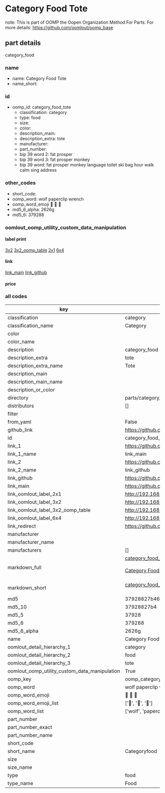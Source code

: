 # Category Food Tote  

note: This is part of OOMP the Oopen Organization Method For Parts. For more details: https://github.com/oomlout/oomp_base

##  part details
  



category_food



### name
* name: Category Food Tote
* name_short: 
### id
* oomp_id: category_food_tote
  * classification: category
  * type: food
  * size: 
  * color: 
  * description_main: 
  * description_extra: tote
  * manufacturer: 
  * part_number: 
  * bip 39 word 2: fat prosper
  * bip 39 word 3: fat prosper monkey
  * bip 39 word: fat prosper monkey language toilet ski bag hour walk calm sing address

### other_codes
* short_code: 
* oomp_word: wolf paperclip wrench
* oomp_word_emoji :wolf: :paperclip: :wrench:
* md5_6_alpha: 2626g
* md5_6: 379288






### oomlout_oomp_utility_custom_data_manipulation
#### label print
[3x2](http://192.168.1.245:1112/?label=oomp%202626g)
[3x2_oomp_table](http://192.168.1.108:1112/?label=oomp%202626g)
[2x1](http://192.168.1.242:1112/?label=oomp%202626g)
[6x4](http://192.168.1.55:1112/?label=oomp%202626g)    

#### link

[link_main](https://github.com/oomlout/oomlout_oomp_version_1_messy/tree/main/parts/category_food_tote) [link_github](https://github.com/oomlout/oomlout_oomp_version_1_messy/tree/main/parts/category_food_tote)                             

#### price







### all codes 
| key | value |  
| --- | --- |  
| classification | category |  
| classification_name | Category |  
| color |  |  
| color_name |  |  
| description | category_food |  
| description_extra | tote |  
| description_extra_name | Tote |  
| description_main |  |  
| description_main_name |  |  
| description_or_color |   |  
| directory | parts/category_food_tote |  
| distributors | [] |  
| filter |  |  
| from_yaml | False |  
| github_link | https://github.com/oomlout/oomlout_oomp_part_src/tree/main/parts/category_food_tote |  
| id | category_food_tote |  
| link_1 | https://github.com/oomlout/oomlout_oomp_version_1_messy/tree/main/parts/category_food_tote |  
| link_1_name | link_main |  
| link_2 | https://github.com/oomlout/oomlout_oomp_version_1_messy/tree/main/parts/category_food_tote |  
| link_2_name | link_github |  
| link_github | https://github.com/oomlout/oomlout_oomp_version_1_messy/tree/main/parts/category_food_tote |  
| link_main | https://github.com/oomlout/oomlout_oomp_version_1_messy/tree/main/parts/category_food_tote |  
| link_oomlout_label_2x1 | http://192.168.1.242:1112/?label=oomp%202626g |  
| link_oomlout_label_3x2 | http://192.168.1.245:1112/?label=oomp%202626g |  
| link_oomlout_label_3x2_oomp_table | http://192.168.1.108:1112/?label=oomp%202626g |  
| link_oomlout_label_6x4 | http://192.168.1.55:1112/?label=oomp%202626g |  
| link_redirect | https://github.com/oomlout/oomlout_oomp_version_1_messy/tree/main/parts/category_food_tote |  
| manufacturer |  |  
| manufacturer_name |  |  
| manufacturers | [] |  
| markdown_full | [category_food_tote](none)<br>[](none)<br>[Category Food Tote](none)<br><br> |  
| markdown_short | [category_food_tote](none)<br><br> |  
| md5 | 37928827b46e42332971e7cf1e6b229b |  
| md5_10 | 37928827b4 |  
| md5_5 | 37928 |  
| md5_6 | 379288 |  
| md5_6_alpha | 2626g |  
| name | Category Food Tote |  
| oomlout_detail_hierarchy_1 | category |  
| oomlout_detail_hierarchy_2 | food |  
| oomlout_detail_hierarchy_3 | tote |  
| oomlout_oomp_utility_custom_data_manipulation | True |  
| oomp_key | oomp_category_food_tote |  
| oomp_word | wolf paperclip wrench |  
| oomp_word_emoji | :wolf: :paperclip: :wrench: |  
| oomp_word_emoji_list | [':wolf:', ':paperclip:', ':wrench:'] |  
| oomp_word_list | ['wolf', 'paperclip', 'wrench'] |  
| part_number |  |  
| part_number_exact |  |  
| part_number_name |  |  
| short_code |  |  
| short_name | Categoryfood |  
| size |  |  
| size_name |  |  
| type | food |  
| type_name | Food |  
